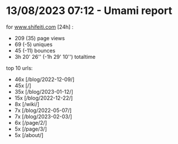 # 13/08/2023 07:12 - Umami report
for www.shifeiti.com [24h] :

 - 209 (35) page views
 - 69 (-5) uniques
 - 45 (-11) bounces
 - 3h 20' 26'' (-1h 29' 10'') totaltime


top 10 urls:
 - 46x [/blog/2022-12-09/]
 - 45x [/]
 - 35x [/blog/2023-01-12/]
 - 15x [/blog/2022-12-22/]
 - 8x [/wiki/]
 - 7x [/blog/2022-05-07/]
 - 7x [/blog/2023-02-03/]
 - 6x [/page/2/]
 - 5x [/page/3/]
 - 5x [/about/]


